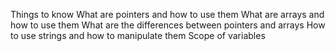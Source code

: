 Things to know
What are pointers and how to use them
What are arrays and how to use them
What are the differences between pointers and arrays
How to use strings and how to manipulate them
Scope of variables
